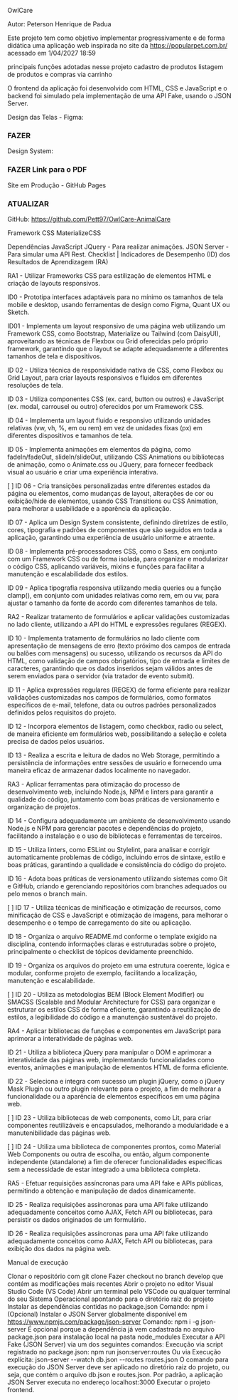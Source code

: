 OwlCare

Autor: Peterson Henrique de Padua 

Este projeto tem como objetivo implementar progressivamente e de forma didática uma aplicação web 
inspirada no site da https://popularpet.com.br/ acessado em 1/04/2027 18:59

principais funções adotadas nesse projeto 
cadastro de produtos
listagem de produtos 
e compras via carrinho


O frontend da aplicação foi desenvolvido com HTML, CSS e JavaScript e o backend foi simulado pela implementação de uma API Fake, usando o JSON Server.

Design das Telas - Figma:
### FAZER

Design System:
### FAZER  Link para o PDF

Site em Produção - GitHub Pages
### ATUALIZAR

GitHub:
https://github.com/Pett97/OwlCare-AnimalCare

Framework CSS
MaterializeCSS

Dependências JavaScript
JQuery - Para realizar animações.
JSON Server - Para simular uma API Rest.
Checklist | Indicadores de Desempenho (ID) dos Resultados de Aprendizagem (RA)

RA1 - Utilizar Frameworks CSS para estilização de elementos HTML e criação de layouts responsivos.

 ID0 - Prototipa interfaces adaptáveis para no mínimo os tamanhos de tela mobile e desktop, usando ferramentas de design como Figma, Quant UX ou Sketch.

 ID01 - Implementa um layout responsivo de uma página web utilizando um Framework CSS, como Bootstrap, Materialize ou Tailwind (com DaisyUI), aproveitando as técnicas de Flexbox ou Grid oferecidas pelo próprio framework, garantindo que o layout se adapte adequadamente a diferentes tamanhos de tela e dispositivos.

 ID 02 - Utiliza técnica de responsividade nativa de CSS, como Flexbox ou Grid Layout, para criar layouts responsivos e fluidos em diferentes resoluções de tela.

 ID 03 - Utiliza componentes CSS (ex. card, button ou outros) e JavaScript (ex. modal, carrousel ou outro) oferecidos por um Framework CSS.

 ID 04 - Implementa um layout fluido e responsivo utilizando unidades relativas (vw, vh, %, em ou rem) em vez de unidades fixas (px) em diferentes dispositivos e tamanhos de tela.

 ID 05 - Implementa animações em elementos da página, como fadeIn/fadeOut, slideIn/slideOut, utilizando CSS Animations ou bibliotecas de animação, como o Animate.css ou JQuery, para fornecer feedback visual ao usuário e criar uma experiência interativa.

[ ] ID 06 - Cria transições personalizadas entre diferentes estados da página ou elementos, como mudanças de layout, alterações de cor ou exibição/hide de elementos, usando CSS Transitions ou CSS Animation, para melhorar a usabilidade e a aparência da aplicação.

 ID 07 - Aplica um Design System consistente, definindo diretrizes de estilo, cores, tipografia e padrões de componentes que são seguidos em toda a aplicação, garantindo uma experiência de usuário uniforme e atraente.

 ID 08 - Implementa pré-processadores CSS, como o Sass, em conjunto com um Framework CSS ou de forma isolada, para organizar e modularizar o código CSS, aplicando variáveis, mixins e funções para facilitar a manutenção e escalabilidade dos estilos.

 ID 09 - Aplica tipografia responsiva utilizando media queries ou a função clamp(), em conjunto com unidades relativas como rem, em ou vw, para ajustar o tamanho da fonte de acordo com diferentes tamanhos de tela.

RA2 - Realizar tratamento de formulários e aplicar validações customizadas no lado cliente, utilizando a API do HTML e expressões regulares (REGEX).

 ID 10 - Implementa tratamento de formulários no lado cliente com apresentação de mensagens de erro (texto próximo dos campos de entrada ou balões com mensagens) ou sucesso, utilizando os recursos da API do HTML, como validação de campos obrigatórios, tipo de entrada e limites de caracteres, garantindo que os dados inseridos sejam válidos antes de serem enviados para o servidor (via tratador de evento submit).

 ID 11 - Aplica expressões regulares (REGEX) de forma eficiente para realizar validações customizadas nos campos de formulários, como formatos específicos de e-mail, telefone, data ou outros padrões personalizados definidos pelos requisitos do projeto.

 ID 12 - Incorpora elementos de listagem, como checkbox, radio ou select, de maneira eficiente em formulários web, possibilitando a seleção e coleta precisa de dados pelos usuários.

 ID 13 - Realiza a escrita e leitura de dados no Web Storage, permitindo a persistência de informações entre sessões de usuário e fornecendo uma maneira eficaz de armazenar dados localmente no navegador.

RA3 - Aplicar ferramentas para otimização do processo de desenvolvimento web, incluindo Node.js, NPM e linters para garantir a qualidade do código, juntamento com boas práticas de versionamento e organização de projetos.

 ID 14 - Configura adequadamente um ambiente de desenvolvimento usando Node.js e NPM para gerenciar pacotes e dependências do projeto, facilitando a instalação e o uso de bibliotecas e ferramentas de terceiros.

 ID 15 - Utiliza linters, como ESLint ou Stylelint, para analisar e corrigir automaticamente problemas de código, incluindo erros de sintaxe, estilo e boas práticas, garantindo a qualidade e consistência do código do projeto.

 ID 16 - Adota boas práticas de versionamento utilizando sistemas como Git e GitHub, criando e gerenciando repositórios com branches adequados ou pelo menos o branch main.

[ ] ID 17 - Utiliza técnicas de minificação e otimização de recursos, como minificação de CSS e JavaScript e otimização de imagens, para melhorar o desempenho e o tempo de carregamento do site ou aplicação.

 ID 18 - Organiza o arquivo README.md conforme o template exigido na disciplina, contendo informações claras e estruturadas sobre o projeto, principalmente o checklist de tópicos devidamente preenchido.

 ID 19 - Organiza os arquivos do projeto em uma estrutura coerente, lógica e modular, conforme projeto de exemplo, facilitando a localização, manutenção e escalabilidade.

[ ] ID 20 - Utiliza as metodologias BEM (Block Element Modifier) ou SMACSS (Scalable and Modular Architecture for CSS) para organizar e estruturar os estilos CSS de forma eficiente, garantindo a reutilização de estilos, a legibilidade do código e a manutenção sustentável do projeto.

RA4 - Aplicar bibliotecas de funções e componentes em JavaScript para aprimorar a interatividade de páginas web.

 ID 21 - Utiliza a biblioteca jQuery para manipular o DOM e aprimorar a interatividade das páginas web, implementando funcionalidades como eventos, animações e manipulação de elementos HTML de forma eficiente.

 ID 22 - Seleciona e integra com sucesso um plugin jQuery, como o jQuery Mask Plugin ou outro plugin relevante para o projeto, a fim de melhorar a funcionalidade ou a aparência de elementos específicos em uma página web.

[ ] ID 23 - Utiliza bibliotecas de web components, como Lit, para criar componentes reutilizáveis e encapsulados, melhorando a modularidade e a manutenibilidade das páginas web.

[ ] ID 24 - Utiliza uma biblioteca de componentes prontos, como Material Web Components ou outra de escolha, ou então, algum componente independente (standalone) a fim de oferecer funcionalidades específicas sem a necessidade de estar integrado a uma biblioteca completa.

RA5 - Efetuar requisições assíncronas para uma API fake e APIs públicas, permitindo a obtenção e manipulação de dados dinamicamente.

 ID 25 - Realiza requisições assíncronas para uma API fake utilizando adequadamente conceitos como AJAX, Fetch API ou bibliotecas, para persistir os dados originados de um formulário.
 
 ID 26 - Realiza requisições assíncronas para uma API fake utilizando adequadamente conceitos como AJAX, Fetch API ou bibliotecas, para exibição dos dados na página web.


Manual de execução

Clonar o repositório com git clone
Fazer checkout no branch develop que contém as modificações mais recentes
Abrir o projeto no editor Visual Studio Code (VS Code)
Abrir um terminal pelo VSCode ou qualquer terminal do seu Sistema Operacional apontando para o diretório raiz do projeto
Instalar as dependências contidas no package.json
Comando: npm i
(Opcional) Instalar o JSON Server globalmente disponível em https://www.npmjs.com/package/json-server
Comando: npm i -g json-server
É opcional porque a dependência já vem cadastrada no arquivo package.json para instalação local na pasta node_modules
Executar a API Fake (JSON Server) via um dos seguintes comandos:
Execução via script registrado no package.json: npm run json:server:routes
Ou via Execução explícita: json-server --watch db.json --routes routes.json
O comando para execução do JSON Server deve ser aplicado no diretório raiz do projeto, ou seja, que contém o arquivo db.json e routes.json.
Por padrão, a aplicação JSON Server executa no endereço localhost:3000
Executar o projeto frontend.